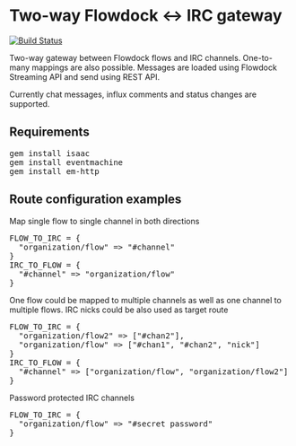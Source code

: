 Two-way Flowdock <-> IRC gateway
================================

[![Build Status](https://secure.travis-ci.org/hannu/flowdock-irc.png?branch=master)](http://travis-ci.org/hannu/flowdock-irc)

Two-way gateway between Flowdock flows and IRC channels. One-to-many mappings are also possible. Messages are loaded using Flowdock Streaming API and send using REST API.

Currently chat messages, influx comments and status changes are supported.

Requirements
------------

<pre>
gem install isaac
gem install eventmachine
gem install em-http
</pre>

Route configuration examples
----------------------

Map single flow to single channel in both directions

<pre>
FLOW_TO_IRC = {
  "organization/flow" => "#channel"
}
IRC_TO_FLOW = {
  "#channel" => "organization/flow"
}
</pre>

One flow could be mapped to multiple channels as well as one channel to multiple flows. IRC nicks could be also used as target route

<pre>
FLOW_TO_IRC = {
  "organization/flow2" => ["#chan2"],
  "organization/flow" => ["#chan1", "#chan2", "nick"]
}
IRC_TO_FLOW = {
  "#channel" => ["organization/flow", "organization/flow2"]
}
</pre>

Password protected IRC channels

<pre>
FLOW_TO_IRC = {
  "organization/flow" => "#secret password"
}
</pre>
